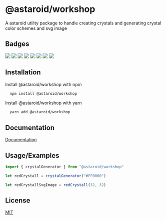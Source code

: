 
# @astaroid/workshop

A astaroid utility package to handle creating crystals and generating crystal color schemes and svg image

## Badges

![](https://img.shields.io/github/actions/workflow/status/astaroid/workshop/ci.yml?branch=main) ![](https://img.shields.io/github/package-json/v/astaroid/workshop) ![](https://img.shields.io/github/forks/astaroid/workshop) ![](https://img.shields.io/github/stars/astaroid/workshop) ![](https://img.shields.io/github/issues-pr/astaroid/workshop) ![](https://img.shields.io/github/issues/astaroid/workshop) ![](https://img.shields.io/bundlephobia/min/@astaroid/workshop) ![](https://img.shields.io/github/license/astaroid/workshop)

## Installation

Install @astaroid/workshop with npm

```bash
  npm install @astaroid/workshop
```

Install @astaroid/workshop with yarn

```bash
  yarn add @astaroid/workshop
```

## Documentation

[Documentation](https://linktodocumentation)


## Usage/Examples

```typescript
import { crystalGenerator } from "@astaroid/workshop"

let redCrystall = crystalGenerator("#FF0000")

let redCrystallSvgImage = redCrystall(32, 32)
```


## License

[MIT](https://choosealicense.com/licenses/mit/)

